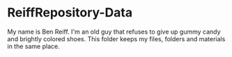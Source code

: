 # ReiffRepository-Data
My name is Ben Reiff. I'm an old guy that refuses to give up gummy candy and brightly colored shoes. This folder keeps my files, folders and materials in the same place.

